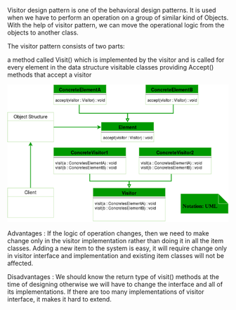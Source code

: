 Visitor design pattern is one of the behavioral design patterns. It is used when we have to perform an operation on a group of similar kind of Objects. With the help of visitor pattern, we can move the operational logic from the objects to another class.

The visitor pattern consists of two parts:

a method called Visit() which is implemented by the visitor and is called for every element in the data structure
visitable classes providing Accept() methods that accept a visitor

![img.png](img.png)

Advantages :
If the logic of operation changes, then we need to make change only in the visitor implementation rather than doing it in all the item classes.
Adding a new item to the system is easy, it will require change only in visitor interface and implementation and existing item classes will not be affected.

Disadvantages :
We should know the return type of visit() methods at the time of designing otherwise we will have to change the interface and all of its implementations.
If there are too many implementations of visitor interface, it makes it hard to extend.